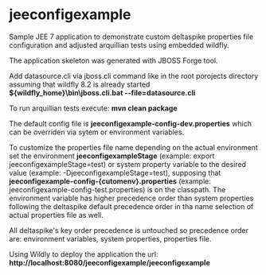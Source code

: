 # jeeconfigexample

Sample JEE 7 application to demonstrate custom deltaspike properties file configuration and adjusted arquillian tests using embedded wildfly.

The application skeleton was generated with JBOSS Forge tool.

Add datasource.cli via jboss.cli command like in the root porojects directory assuming that wildfly 8.2 is already started
**${wildfly_home}\bin\jboss.cli.bat  --file=datasource.cli**

To run arquillian tests execute:
**mvn clean package**

The default config file is **jeeconfigexample-config-dev.properties**  which can be overriden via sytem or environment variables. 

To customize the properties file name depending on the actual environment set the environment  **jeeconfigexampleStage** (example: export jeeconfigexampleStage=test) or system property variable to the desired value (example: -DjeeconfigexampleStage=test), supposing that **jeeconfigexample-config-{cutomenv}.properties** (example: jeeconfigexample-config-test.properties) is on the classpath.
The environment variable has higher precedence order than system properties following the deltaspike default precedence order in tha name selection of actual properties file as well.

All deltaspike's key order precedence is untouched so precedence order are: environment variables, system properties, properties file.

Using Wildly to deploy the application the url:
**http://localhost:8080/jeeconfigexample/jeeconfigexample**




